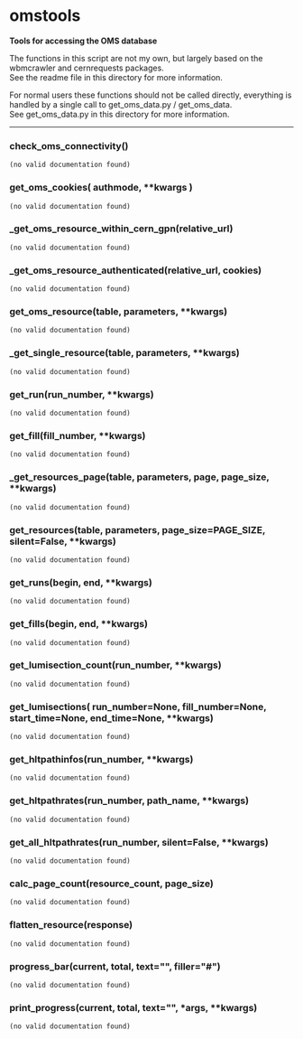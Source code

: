 # omstools  
  
**Tools for accessing the OMS database**  

The functions in this script are not my own, but largely based on the wbmcrawler and cernrequests packages.  
See the readme file in this directory for more information.  

For normal users these functions should not be called directly, everything is handled by a single call to get_oms_data.py / get_oms_data.  
See get_oms_data.py in this directory for more information.
- - -
  
  
### check\_oms\_connectivity()  
```text  
(no valid documentation found)  
```  
  
  
### get\_oms\_cookies( authmode, **kwargs )  
```text  
(no valid documentation found)  
```  
  
  
### \_get\_oms\_resource\_within\_cern\_gpn(relative\_url)  
```text  
(no valid documentation found)  
```  
  
  
### \_get\_oms\_resource\_authenticated(relative\_url, cookies)  
```text  
(no valid documentation found)  
```  
  
  
### get\_oms\_resource(table, parameters, **kwargs)  
```text  
(no valid documentation found)  
```  
  
  
### \_get\_single\_resource(table, parameters, **kwargs)  
```text  
(no valid documentation found)  
```  
  
  
### get\_run(run\_number, **kwargs)  
```text  
(no valid documentation found)  
```  
  
  
### get\_fill(fill\_number, **kwargs)  
```text  
(no valid documentation found)  
```  
  
  
### \_get\_resources\_page(table, parameters, page, page\_size, **kwargs)  
```text  
(no valid documentation found)  
```  
  
  
### get\_resources(table, parameters, page\_size=PAGE\_SIZE, silent=False, **kwargs)  
```text  
(no valid documentation found)  
```  
  
  
### get\_runs(begin, end, **kwargs)  
```text  
(no valid documentation found)  
```  
  
  
### get\_fills(begin, end, **kwargs)  
```text  
(no valid documentation found)  
```  
  
  
### get\_lumisection\_count(run\_number, **kwargs)  
```text  
(no valid documentation found)  
```  
  
  
### get\_lumisections( run\_number=None, fill\_number=None, start\_time=None, end\_time=None, **kwargs)  
```text  
(no valid documentation found)  
```  
  
  
### get\_hltpathinfos(run\_number, **kwargs)  
```text  
(no valid documentation found)  
```  
  
  
### get\_hltpathrates(run\_number, path\_name, **kwargs)  
```text  
(no valid documentation found)  
```  
  
  
### get\_all\_hltpathrates(run\_number, silent=False, **kwargs)  
```text  
(no valid documentation found)  
```  
  
  
### calc\_page\_count(resource\_count, page\_size)  
```text  
(no valid documentation found)  
```  
  
  
### flatten\_resource(response)  
```text  
(no valid documentation found)  
```  
  
  
### progress\_bar(current, total, text="", filler="#")  
```text  
(no valid documentation found)  
```  
  
  
### print\_progress(current, total, text="", *args, **kwargs)  
```text  
(no valid documentation found)  
```  
  
  
